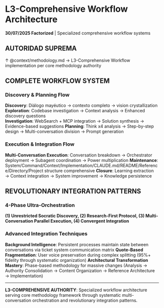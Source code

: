 # L3-Comprehensive Workflow Architecture

**30/07/2025 Factorized** | Specialized comprehensive workflow systems

## AUTORIDAD SUPREMA
↑ @context/methodology.md → L3-Comprehensive Workflow implementation per core methodology authority

## COMPLETE WORKFLOW SYSTEM

### Discovery & Planning Flow
**Discovery**: Diálogo mayéutico → contexto completo → vision crystallization
**Exploration**: Codebase investigation → Context analysis → Enhanced discovery questions  
**Investigation**: WebSearch + MCP integration → Solution synthesis → Evidence-based suggestions
**Planning**: Think x4 analysis → Step-by-step design → Multi-conversation division → Prompt generation

### Execution & Integration Flow
**Multi-Conversation Execution**: Conversation breakdown → Orchestrator deployment → Subagent coordination → Power multiplication
**Maintenance**: System/Command/Context/Implementation/CLAUDE.md/README/Reference/Directory/Project structure comprehensive
**Closure**: Learning extraction → Context integration → System improvement → Knowledge persistence

## REVOLUTIONARY INTEGRATION PATTERNS

### 4-Phase Ultra-Orchestration
**(1) Unrestricted Socratic Discovery, (2) Research-First Protocol, (3) Multi-Conversation Parallel Execution, (4) Convergent Integration**

### Advanced Integration Techniques
**Background Intelligence**: Persistent processes maintain state between conversations via ticket system communication matrix
**Quote-Based Fragmentation**: User voice preservation during complex splitting (95%+ fidelity through systematic organization)
**Architectural Transformation Mastery**: Phase-based methodology for massive changes (Analysis → Authority Consolidation → Content Organization → Reference Architecture → Implementation)

---

**L3-COMPREHENSIVE AUTHORITY**: Specialized workflow architecture serving core methodology framework through systematic multi-conversation orchestration and revolutionary integration patterns.